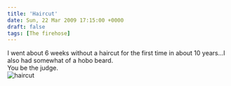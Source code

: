 ```yaml
---
title: 'Haircut'
date: Sun, 22 Mar 2009 17:15:00 +0000
draft: false
tags: [The firehose]
---
```


I went about 6 weeks without a haircut for the first time in about 10 years...I also had somewhat of a hobo beard.  
You be the judge.  
![haircut](http://buraglio.com/nick/wp/wp-content/uploads/2009/03/haircut.gif "haircut")